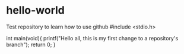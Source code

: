 # hello-world
Test repository to learn how to use github
#include <stdio.h>

int main(void){
  printf("Hello all, this is my first change to a repository's branch");
  return 0;
}
